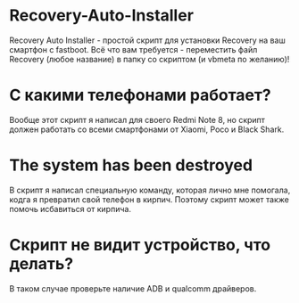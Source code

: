 # Recovery-Auto-Installer
Recovery Auto Installer - простой скрипт для установки Recovery на ваш смартфон с fastboot. Всё что вам требуется - переместить файл Recovery (любое название) в папку со скриптом (и vbmeta по желанию)!

# С какими телефонами работает?
Вообще этот скрипт я написал для своего Redmi Note 8, но скрипт должен работать со всеми смартфонами от Xiaomi, Poco и Black Shark. 

# The system has been destroyed
В скрипт я написал специальную команду, которая лично мне помогала, кодга я превратил свой телефон в кирпич. Поэтому скрипт может также помочь исбавиться от кирпича.

# Скрипт не видит устройство, что делать?
В таком случае проверьте наличие ADB и qualcomm драйверов.
